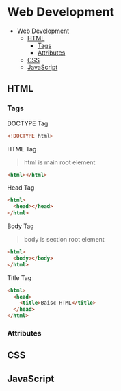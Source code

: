 # Web Development

- [Web Development](#web-development)
  - [HTML](#html)
    - [Tags](#tags)
    - [Attributes](#attributes)
  - [CSS](#css)
  - [JavaScript](#javascript)

## HTML

### Tags

DOCTYPE Tag

```html
<!DOCTYPE html>
```

HTML Tag

> html is main root element

```html
<html></html>
```

Head Tag

```html
<html>
  <head></head>
</html>
```

Body Tag

> body is section root element

```html
<html>
  <body></body>
</html>
```

Title Tag

```html
<html>
  <head>
    <title>Baisc HTML</title>
  </head>
</html>
```

### Attributes

## CSS

## JavaScript
